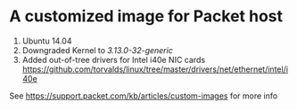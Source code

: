 # A customized image for Packet host

1. Ubuntu 14.04
2. Downgraded Kernel to *3.13.0-32-generic*
3. Added out-of-tree drivers for Intel i40e NIC cards https://github.com/torvalds/linux/tree/master/drivers/net/ethernet/intel/i40e

See https://support.packet.com/kb/articles/custom-images for more info
